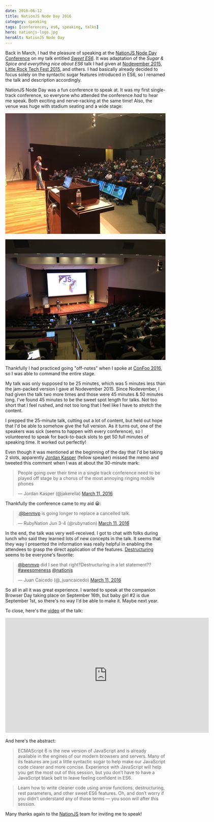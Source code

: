 ```yaml
---
date: 2016-06-12
title: NationJS Node Day 2016
category: speaking
tags: [conferences, es6, speaking, talks]
hero: nationjs-logo.jpg
heroAlt: NationJS Node Day
---
```


Back in March, I had the pleasure of speaking at the [NationJS Node Day Conference](http://nationjs.com/) on my talk entitled [_Sweet ES6_](http://nationjs.com/program#ben_ilegbodu). It was adaptation of the _Sugar & Spice and everything nice about ES6_ talk I had given at [Nodevember 2015](/blog/nodevember-2015/), [Little Rock Tech Fest 2015](/blog/little-rock-tech-fest-2015/), and others. I had basically already decided to focus solely on the syntactic sugar features introduced in ES6, so I renamed the talk and description accordingly.

NationJS Node Day was a fun conference to speak at. It was my first single-track conference, so everyone who attended the conference _had_ to hear me speak. Both exciting and nerve-racking at the same time! Also, the venue was huge with stadium seating and a wide stage:

![Ben Ilegbodu @ NationJS Node Day Crowd](nationjs-nodeday-crowd.jpg)

![Ben Ilegbodu @ NationJS Node Day Crowd Birds-eye](nationjs-nodeday-crowd2.jpg)

Thankfully I had practiced going "off-notes" when I spoke at [ConFoo 2016](http://confoo.ca/en/2016/session/demystifying-es6), so I was able to command the entire stage.

My talk was only supposed to be 25 minutes, which was 5 minutes less than the jam-packed version I gave at Nodevember 2015. Since Nodevember, I had given the talk two more times and those were 45 minutes & 50 minutes long. I've found 45 minutes to be the sweet spot length for talks. Not too short that I feel rushed, and not too long that I feel like I have to _stretch_ the content.

I prepped the 25-minute talk, cutting out a lot of content, but held out hope that I'd be able to somehow give the full version. As it turns out, one of the speakers was sick (seems to happen with every conference), so I volunteered to speak for back-to-back slots to get 50 full minutes of speaking time. It worked out perfectly!

Even though it was mentioned at the beginning of the day that I'd be taking 2 slots, apparently [Jordan Kasper](https://twitter.com/jakerella) (fellow speaker) missed the memo and tweeted this comment when I was at about the 30-minute mark:

<blockquote class="twitter-tweet" data-lang="en"><p lang="en" dir="ltr">People going over their time in a single track conference need to be played off stage by a chorus of the most annoying ringing mobile phones</p>&mdash; Jordan Kasper (@jakerella) <a href="https://twitter.com/jakerella/status/708333847021092864">March 11, 2016</a></blockquote>

Thankfully the conference came to my aid 😀:

<blockquote class="twitter-tweet" data-lang="en"><p lang="en" dir="ltr">.<a href="https://twitter.com/benmvp">@benmvp</a> is going longer to replace a cancelled talk.</p>&mdash; RubyNation Jun 3-4 (@rubynation) <a href="https://twitter.com/rubynation/status/708336135794102272">March 11, 2016</a></blockquote>

In the end, the talk was very well-received. I got to chat with folks during lunch who said they learned lots of new concepts in the talk. It seems that they way I presented the information was really helpful in enabling the attendees to grasp the direct application of the features. [Destructuring](/blog/learning-es6-destructuring/) seems to be everyone's favorite:

<blockquote class="twitter-tweet" data-lang="en"><p lang="en" dir="ltr"><a href="https://twitter.com/benmvp">@benmvp</a> did I see that right?Destructuring in a let statement?? <a href="https://twitter.com/hashtag/awesomeness?src=hash">#awesomeness</a> <a href="https://twitter.com/nationjs">@nationjs</a></p>&mdash; Juan Caicedo (@_juancaicedo) <a href="https://twitter.com/_juancaicedo/status/708331603207004161">March 11, 2016</a></blockquote>

So all in all it was great experience. I wanted to speak at the companion Browser Day taking place on September 16th, but baby girl #2 is due September 1st, so there's no way I'd be able to make it. Maybe next year.

To close, here's the [video](https://vimeopro.com/user24051491/nationjs-node-day-march-11-2016/video/169948346) of the talk:

<iframe src="https://player.vimeo.com/video/169948346" width="640" height="360" frameborder="0" webkitallowfullscreen mozallowfullscreen allowfullscreen></iframe>

And here's the abstract:

> ECMAScript 6 is the new version of JavaScript and is already available in the engines of our modern browsers and servers. Many of its features are just a little syntactic sugar to help make our JavaScript code clearer and more concise. Experience with JavaScript will help you get the most out of this session, but you don’t have to have a JavaScript black belt to leave feeling confident in ES6.

> Learn how to write cleaner code using arrow functions, destructuring, rest parameters, and other sweet ES6 features. Oh, and don’t worry if you didn’t understand any of those terms — you soon will after this session.

Many thanks again to the [NationJS](http://nationjs.com/) team for inviting me to speak!
